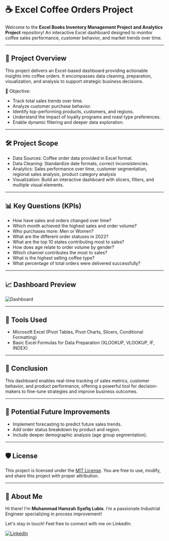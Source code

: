 # ☕️ Excel Coffee Orders Project
Welcome to the **Excel Books Inventory Management Project and Analytics Project** repository!
An interactive Excel dashboard designed to monitor coffee sales performance, customer behavior, and market trends over time.

---
## 📖 Project Overview
This project delivers an Excel-based dashboard providing actionable insights into coffee orders.
It encompasses data cleaning, preparation, visualization, and analysis to support strategic business decisions.

🎯 Objective:
 - Track total sales trends over time.
 - Analyze customer purchase behavior.
 - Identify top-performing products, customers, and regions.
 - Understand the impact of loyalty programs and roast type preferences.
 - Enable dynamic filtering and deeper data exploration.

---
## 🛠️ Project Scope
 - Data Sources: Coffee order data provided in Excel format.
 - Data Cleaning: Standardize date formats, correct inconsistencies.
 - Analytics: Sales performance over time, customer segmentation, regional sales analysis, product category analysis
 - Visualization: Build an interactive dashboard with slicers, filters, and multiple visual elements.
 
---
## 📊 Key Questions (KPIs)
 - How have sales and orders changed over time?
 - Which month achieved the highest sales and order volume?
 - Who purchases more: Men or Women?
 - What are the different order statuses in 2022?
 - What are the top 10 states contributing most to sales?
 - How does age relate to order volume by gender?
 - Which channel contributes the most to sales?
 - What is the highest selling coffee type?
 - What percentage of total orders were delivered successfully?

---
## 📈 Dashboard Preview
![Dashboard](https://github.com/user-attachments/assets/e6015578-472b-457a-bdfe-541637a52db3)

---
## 🧬 Tools Used
 - Microsoft Excel (Pivot Tables, Pivot Charts, Slicers, Conditional Formatting)
 - Basic Excel Formulas for Data Preparation (XLOOKUP, VLOOKUP, IF, INDEX)

---
## 📄 Conclusion
This dashboard enables real-time tracking of sales metrics, customer behavior, and product performance,
offering a powerful tool for decision-makers to fine-tune strategies and improve business outcomes.

---
## 🔢 Potential Future Improvements
 - Implement forecasting to predict future sales trends.
 - Add order status breakdown by product and region.
 - Include deeper demographic analysis (age group segmentation).

---
## 🛡️ License

This project is licensed under the [MIT License](LICENSE). You are free to use, modify, and share this project with proper attribution.

---
## 🌟 About Me

Hi there! I'm **Muhammad Hamzah Syafiq Lubis**. I’m a passionate Industrial Engineer specializing in process improvement!

Let's stay in touch! Feel free to connect with me on LinkedIn:

[![LinkedIn](https://img.shields.io/badge/LinkedIn-0077B5?style=for-the-badge&logo=linkedin&logoColor=white)](www.linkedin.com/in/mhamzahsyafiqlubis)
